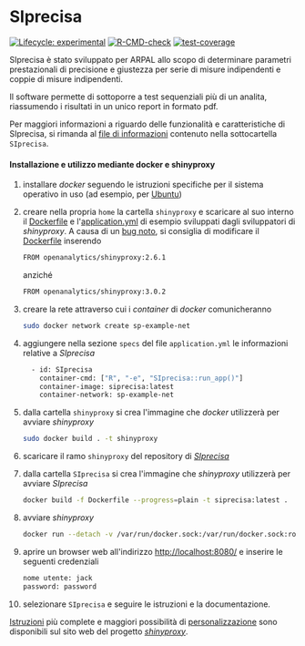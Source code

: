 # SIprecisa

<!-- badges: start -->

[![Lifecycle: experimental](https://img.shields.io/badge/lifecycle-experimental-orange.svg)](https://lifecycle.r-lib.org/articles/stages.html#experimental) [![R-CMD-check](https://github.com/andreabz/SIprecisa/actions/workflows/R-CMD-check.yaml/badge.svg)](https://github.com/andreabz/SIprecisa/actions/workflows/R-CMD-check.yaml) [![test-coverage](https://github.com/andreabz/SIprecisa/actions/workflows/test-coverage.yaml/badge.svg)](https://github.com/andreabz/SIprecisa/actions/workflows/test-coverage.yaml)

<!-- badges: end -->

SIprecisa è stato sviluppato per ARPAL allo scopo di determinare parametri prestazionali di precisione e giustezza per serie di misure indipendenti e coppie di misure indipendenti.

Il software permette di sottoporre a test sequenziali più di un analita, riassumendo i risultati in un unico report in formato pdf.

Per maggiori informazioni a riguardo delle funzionalità e caratteristiche di SIprecisa, si rimanda al [file di informazioni](https://github.com/andreabz/SIprecisa/blob/shinyproxy/SIprecisa/README.md) contenuto nella sottocartella `SIprecisa`.

#### Installazione e utilizzo mediante docker e shinyproxy

1.  installare *docker* seguendo le istruzioni specifiche per il sistema operativo in uso (ad esempio, per [Ubuntu](https://docs.docker.com/engine/install/ubuntu/))

2.  creare nella propria `home` la cartella `shinyproxy` e scaricare al suo interno il [Dockerfile](https://github.com/openanalytics/shinyproxy-config-examples/blob/master/02-containerized-docker-engine/Dockerfile) e l'[application.yml](https://github.com/openanalytics/shinyproxy-config-examples/blob/master/02-containerized-docker-engine/application.yml) di esempio sviluppati dagli sviluppatori di *shinyproxy*. A causa di un [bug noto](https://github.com/openanalytics/shinyproxy/issues/474), si consiglia di modificare il [Dockerfile](https://github.com/openanalytics/shinyproxy-config-examples/blob/master/02-containerized-docker-engine/Dockerfile) inserendo

    ``` bash
    FROM openanalytics/shinyproxy:2.6.1
    ```

    anziché

    ``` bash
    FROM openanalytics/shinyproxy:3.0.2
    ```

3.  creare la rete attraverso cui i *container* di *docker* comunicheranno

    ``` bash
    sudo docker network create sp-example-net
    ```

4.  aggiungere nella sezione `specs` del file `application.yml` le informazioni relative a *SIprecisa*

    ``` bash
      - id: SIprecisa
        container-cmd: ["R", "-e", "SIprecisa::run_app()"]
        container-image: siprecisa:latest
        container-network: sp-example-net
    ```

5.  dalla cartella `shinyproxy` si crea l'immagine che *docker* utilizzerà per avviare *shinyproxy*

    ``` bash
    sudo docker build . -t shinyproxy
    ```

6.  scaricare il ramo `shinyproxy` del repository di [*SIprecisa*](https://github.com/andreabz/SIprecisa/tree/shinyproxy)

7.  dalla cartella `SIprecisa` si crea l'immagine che *shinyproxy* utilizzerà per avviare *SIprecisa*

    ``` bash
    docker build -f Dockerfile --progress=plain -t siprecisa:latest .
    ```

8.  avviare *shinyproxy*

    ``` bash
    docker run --detach -v /var/run/docker.sock:/var/run/docker.sock:ro --group-add $(getent group docker | cut -d: -f3) --net sp-example-net -p 8080:8080 shinyproxy
    ```

9.  aprire un browser web all'indirizzo <http://localhost:8080/> e inserire le seguenti credenziali

    ``` bash
    nome utente: jack
    password: password
    ```

10. selezionare `SIprecisa` e seguire le istruzioni e la documentazione.

[Istruzioni](https://www.shinyproxy.io/documentation/deployment/#containerized-shinyproxy) più complete e maggiori possibilità di [personalizzazione](https://www.shinyproxy.io/documentation/configuration/) sono disponibili sul sito web del progetto [*shinyproxy*](https://www.shinyproxy.io/).
